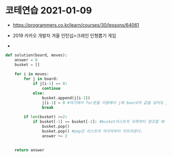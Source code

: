 # 코테연습 2021-01-09

* https://programmers.co.kr/learn/courses/30/lessons/64061
* 2019 카카오 개발자 겨울 인턴십>크레인 인형뽑기 게임



* 

```python
def solution(board, moves):
    answer = 0
    busket = []
    
    for i in moves:
        for j in board:
            if j[i-1] == 0:
                continue
            else:
                busket.append(j[i-1])
                j[i-1] = 0 #여기에서 for문을 이용해서 j에 board의 값을 넣어도 j가 같은 주소를 가리키기 때문에 board의 값을 바꿀 수 있다.
                break
                
        if len(busket) >=2:
            if busket[-1] == busket[-2]: #busket리스트의 뒤쪽부터 참조할 때 리스트 범위를 넘어가면 에러가 발생하므로 len(busket)>=2를 if문 조건으로 주어서 에러를 막았다.
                busket.pop()
                busket.pop() #pop은 리스트의 마지막부터 터뜨려준다.
                answer += 2
                
                
    return answer
```


